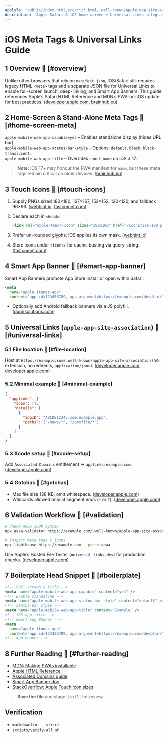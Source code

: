 ```yaml
---
applyTo: 'public/index.html,src/**/*.html,.well-known/apple-app-site-association'
description: 'Apple Safari & iOS home-screen + Universal Links integration standards'
---
```


# iOS Meta Tags & Universal Links Guide

## 1 Overview 🔗 [#overview]

Unlike other browsers that rely on `manifest.json`, iOS/Safari still requires legacy HTML `<meta>`
tags and a separate JSON file for Universal Links to enable full-screen launch, deep-linking, and
Smart App Banners. This guide references Apple’s Safari HTML Reference and MDN’s PWA-on-iOS update
for best practices. ([developer.apple.com][1], [brainhub.eu][2])

## 2 Home-Screen & Stand-Alone Meta Tags 🔗 [#home-screen-meta]

`apple-mobile-web-app-capable=yes` – Enables standalone display (hides URL bar).\
`apple-mobile-web-app-status-bar-style` – Options: `default`, `black`, `black-translucent`.\
`apple-mobile-web-app-title` – Overrides `short_name` on iOS ≤ 17.

> **Note:** iOS 17+ may honour the PWA manifest for `name`, but these meta tags remain critical on
> older devices. ([brainhub.eu][2])

## 3 Touch Icons 🔗 [#touch-icons]

1. Supply PNGs sized 180×180, 167×167, 152×152, 120×120, and fallback 96×96. ([webhint.io][5],
   [fastcomet.com][6])
2. Declare each in `<head>`:

   ```html
   <link rel="apple-touch-icon" sizes="180x180" href="/icons/ios-180.png" />
   ```

3. Prefer un-rounded glyphs; iOS applies its own mask. ([webhint.io][5])
4. Store icons under `/icons/` for cache-busting via query-string. ([fastcomet.com][6])

## 4 Smart App Banner 🔗 [#smart-app-banner]

Smart App Banners promote App Store install or open within Safari:

```html
<meta
  name="apple-itunes-app"
  content="app-id=123456789, app-argument=https://example.com/deeplink" />
```

- Optionally add Android fallback banners via a JS polyfill. ([dunnsolutions.com][8])

## 5 Universal Links (`apple-app-site-association`) 🔗 [#universal-links]

### 5.1 File location 🔗 [#file-location]

Host at `https://example.com/.well-known/apple-app-site-association` (no extension, no redirects,
`application/json`). ([developer.apple.com][9], [developer.apple.com][10])

### 5.2 Minimal example 🔗 [#minimal-example]

```json
{
  "applinks": {
    "apps": [],
    "details": [
      {
        "appID": "ABCDE12345.com.example.app",
        "paths": ["/news/*", "/profile/*"]
      }
    ]
  }
}
```

### 5.3 Xcode setup 🔗 [#xcode-setup]

Add `Associated Domains` entitlement → `applinks:example.com`. ([developer.apple.com][11])

### 5.4 Gotchas 🔗 [#gotchas]

- Max file size 128 KB; omit whitespace. ([developer.apple.com][9])
- Wildcards allowed only at segment ends (`*` or `?`). ([developer.apple.com][9])

## 6 Validation Workflow 🔗 [#validation]

```bash
# Check AASA JSON syntax
npx aasa-validator https://example.com/.well-known/apple-app-site-association

# Inspect meta tags & icons
npx lighthouse https://example.com --preset=pwa
```

Use Apple’s Hosted File Tester (`universal-links.dev`) for production checks. ([developer.apple.com][10])

## 7 Boilerplate Head Snippet 🔗 [#boilerplate]

```html
<!-- Full-screen & title -->
<meta name="apple-mobile-web-app-capable" content="yes" />
<!-- Enable standalone -->
<meta name="apple-mobile-web-app-status-bar-style" content="default" />
<!-- Status-bar style -->
<meta name="apple-mobile-web-app-title" content="Example" />
<!-- iOS app title -->
<!-- Smart App Banner -->
<meta
  name="apple-itunes-app"
  content="app-id=123456789, app-argument=https://example.com/deeplink" />
<!-- App banner -->
```

## 8 Further Reading 🔗 [#further-reading]

- [MDN: Making PWAs installable][12]
- [Apple HTML Reference][1]
- [Associated Domains guide][10]
- [Smart App Banner doc][7]
- [StackOverflow: Apple Touch Icon sizes][13]

> **Save the file** and stage it in Git for review.

[1]: https://developer.apple.com/library/archive/documentation/AppleApplications/Reference/SafariHTMLRef/Articles/MetaTags.html?utm_source=chatgpt.com
[2]: https://brainhub.eu/library/pwa-on-ios?utm_source=chatgpt.com
[3]: https://developer.apple.com/library/archive/documentation/AppleApplications/Reference/SafariWebContent/ConfiguringWebApplications/ConfiguringWebApplications.html?utm_source=chatgpt.com
[4]: https://github.com/vercel/next.js/issues/70272?utm_source=chatgpt.com
[5]: https://webhint.io/docs/user-guide/hints/hint-apple-touch-icons/?utm_source=chatgpt.com
[6]: https://www.fastcomet.com/blog/what-is-an-apple-touch-icon-and-how-to-add-it?utm_source=chatgpt.com
[7]: https://developer.apple.com/documentation/webkit/promoting-apps-with-smart-app-banners?utm_source=chatgpt.com
[8]: https://dunnsolutions.com/about-us/insights/digital-solutions-blog/-/blogs/smart-app-banners-for-ios-and-android?utm_source=chatgpt.com
[9]: https://developer.apple.com/library/archive/documentation/General/Conceptual/AppSearch/UniversalLinks.html?utm_source=chatgpt.com
[10]: https://developer.apple.com/documentation/xcode/supporting-associated-domains?utm_source=chatgpt.com
[11]: https://developer.apple.com/documentation/xcode/configuring-an-associated-domain?utm_source=chatgpt.com
[12]: https://developer.mozilla.org/en-US/docs/Web/Progressive_web_apps/Guides/Making_PWAs_installable?utm_source=chatgpt.com
[13]: https://stackoverflow.com/questions/5110776/apple-touch-icon-for-websites?utm_source=chatgpt.com

## Verification

- `markdownlint --strict`
- `scripts/verify-all.sh`
